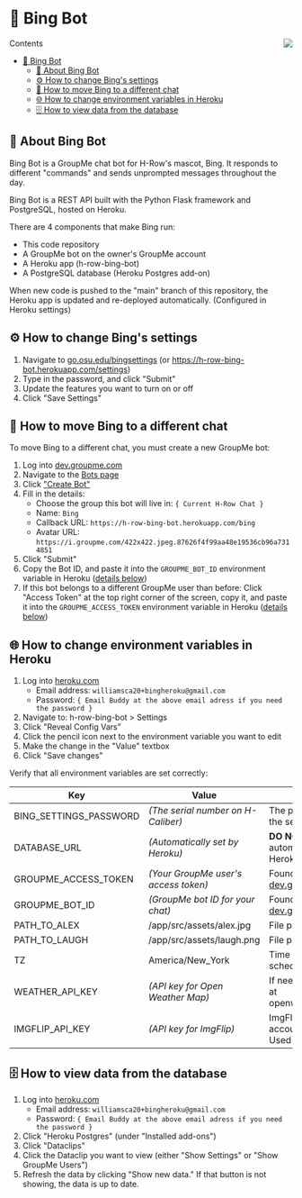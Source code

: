 # 🦏 Bing Bot

<img src="https://i.groupme.com/422x422.jpeg.87626f4f99aa48e19536cb96a7314851.avatar" align="right" />

Contents

- [🦏 Bing Bot](#-bing-bot)
  - [🤖 About Bing Bot](#-about-bing-bot)
  - [⚙️ How to change Bing's settings](#️-how-to-change-bings-settings)
  - [📲 How to move Bing to a different chat](#-how-to-move-bing-to-a-different-chat)
  - [🌐 How to change environment variables in Heroku](#-how-to-change-environment-variables-in-heroku)
  - [🗄 How to view data from the database](#-how-to-view-data-from-the-database)

## 🤖 About Bing Bot

Bing Bot is a GroupMe chat bot for H-Row's mascot, Bing. It responds to
different "commands" and sends unprompted messages throughout the day.

Bing Bot is a REST API built with the Python Flask framework and PostgreSQL,
hosted on Heroku.

There are 4 components that make Bing run:

- This code repository
- A GroupMe bot on the owner's GroupMe account
- A Heroku app (h-row-bing-bot)
- A PostgreSQL database (Heroku Postgres add-on)

When new code is pushed to the "main" branch of this repository, the Heroku app
is updated and re-deployed automatically. (Configured in Heroku settings)

## ⚙️ How to change Bing's settings

1. Navigate to [go.osu.edu/bingsettings](https://go.osu.edu/bingsettings) (or
   https://h-row-bing-bot.herokuapp.com/settings)
2. Type in the password, and click "Submit"
3. Update the features you want to turn on or off
4. Click "Save Settings"

## 📲 How to move Bing to a different chat

To move Bing to a different chat, you must create a new GroupMe bot:

1. Log into [dev.groupme.com](https://dev.groupme.com)
2. Navigate to the [Bots page](https://dev.groupme.com/bots)
3. Click ["Create Bot"](https://dev.groupme.com/bots/new)
4. Fill in the details:
   - Choose the group this bot will live in: `{ Current H-Row Chat }`
   - Name: `Bing`
   - Callback URL: `https://h-row-bing-bot.herokuapp.com/bing`
   - Avatar URL:
     `https://i.groupme.com/422x422.jpeg.87626f4f99aa48e19536cb96a7314851`
5. Click "Submit"
6. Copy the Bot ID, and paste it into the `GROUPME_BOT_ID` environment variable
   in Heroku ([details below](#-how-to-change-environment-variables-in-heroku))
7. If this bot belongs to a different GroupMe user than before: Click "Access
   Token" at the top right corner of the screen, copy it, and paste it into the
   `GROUPME_ACCESS_TOKEN` environment variable in Heroku
   ([details below](#-how-to-change-environment-variables-in-heroku))

## 🌐 How to change environment variables in Heroku

1. Log into [heroku.com](https://id.heroku.com/)
   - Email address: `williamsca20+bingheroku@gmail.com`
   - Password:
     `{ Email Buddy at the above email adress if you need the password }`
2. Navigate to: h-row-bing-bot > Settings
3. Click "Reveal Config Vars"
4. Click the pencil icon next to the environment variable you want to edit
5. Make the change in the "Value" textbox
6. Click "Save changes"

Verify that all environment variables are set correctly:

| Key                    | Value                                | Notes                                                           |
| ---------------------- | ------------------------------------ | --------------------------------------------------------------- |
| BING_SETTINGS_PASSWORD | _(The serial number on H-Caliber)_   | The password to access the settings panel                       |
| DATABASE_URL           | _(Automatically set by Heroku)_      | **DO NOT EDIT THIS!** It is automatically set by Heroku         |
| GROUPME_ACCESS_TOKEN   | _(Your GroupMe user's access token)_ | Found at [dev.groupme.com](https://dev.groupme.com)             |
| GROUPME_BOT_ID         | _(GroupMe bot ID for your chat)_     | Found at [dev.groupme.com/bots](https://dev.groupme.com/bots)   |
| PATH_TO_ALEX           | /app/src/assets/alex.jpg             | File path to alex.jpg                                           |
| PATH_TO_LAUGH          | /app/src/assets/laugh.png            | File path to laugh.png                                          |
| TZ                     | America/New_York                     | Time zone used for scheduled jobs                               |
| WEATHER_API_KEY        | _(API key for Open Weather Map)_     | If needed, get an API key at openweathermap.org/api             |
| IMGFLIP_API_KEY        | _(API key for ImgFlip)_              | ImgFlip password for account "bing_bot". Used to generate memes |

## 🗄 How to view data from the database

1. Log into [heroku.com](https://id.heroku.com/)
   - Email address: `williamsca20+bingheroku@gmail.com`
   - Password:
     `{ Email Buddy at the above email adress if you need the password }`
2. Click "Heroku Postgres" (under "Installed add-ons")
3. Click "Dataclips"
4. Click the Dataclip you want to view (either "Show Settings" or "Show GroupMe
   Users")
5. Refresh the data by clicking "Show new data." If that button is not showing,
   the data is up to date.

